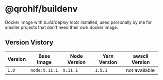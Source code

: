 # @qrohlf/buildenv

Docker image with build/deploy tools installed, used personally by me for smaller
projects that don't need their own docker image.

## Version Vistory

| Version | Base Image    | Node Version | Yarn Version | awscli Version |
|---------|---------------|--------------|--------------|----------------|
| `1.0 `  | `node:9.11.1` | `9.11.1`     | `1.5.1`      | not available  |

